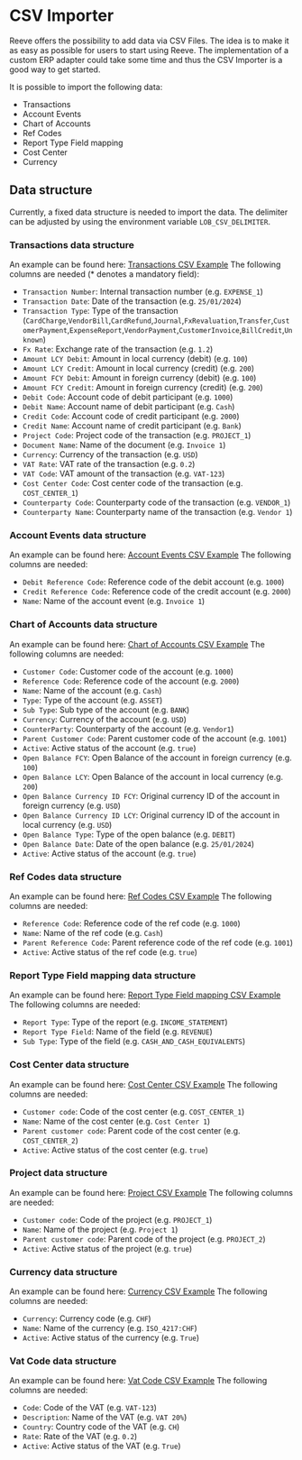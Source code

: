 # CSV Importer
Reeve offers the possibility to add data via CSV Files. The idea is to make it as easy as possible for users to start using Reeve.
The implementation of a custom ERP adapter could take some time and thus the CSV Importer is a good way to get started.

It is possible to import the following data:
- Transactions
- Account Events
- Chart of Accounts
- Ref Codes
- Report Type Field mapping
- Cost Center
- Currency


## Data structure
Currently, a fixed data structure is needed to import the data.
The delimiter can be adjusted by using the environment variable `LOB_CSV_DELIMITER`.

### Transactions data structure
An example can be found here: [Transactions CSV Example](./examples/transactions_csv_example.csv)
The following columns are needed (* denotes a mandatory field):
- `Transaction Number`: Internal transaction number (e.g. `EXPENSE_1`)
- `Transaction Date`: Date of the transaction (e.g. `25/01/2024`)
- `Transaction Type`: Type of the transaction (`CardCharge`,`VendorBill`,`CardRefund`,`Journal`,`FxRevaluation`,`Transfer`,`CustomerPayment`,`ExpenseReport`,`VendorPayment`,`CustomerInvoice`,`BillCredit`,`Unknown`)
- `Fx Rate`: Exchange rate of the transaction (e.g. `1.2`)
- `Amount LCY Debit`: Amount in local currency (debit) (e.g. `100`)
- `Amount LCY Credit`: Amount in local currency (credit) (e.g. `200`)
- `Amount FCY Debit`: Amount in foreign currency (debit) (e.g. `100`)
- `Amount FCY Credit`: Amount in foreign currency (credit) (e.g. `200`)
- `Debit Code`: Account code of debit participant (e.g. `1000`)
- `Debit Name`: Account name of debit participant (e.g. `Cash`)
- `Credit Code`: Account code of credit participant (e.g. `2000`)
- `Credit Name`: Account name of credit participant (e.g. `Bank`)
- `Project Code`: Project code of the transaction (e.g. `PROJECT_1`)
- `Document Name`: Name of the document (e.g. `Invoice 1`)
- `Currency`: Currency of the transaction (e.g. `USD`)
- `VAT Rate`: VAT rate of the transaction (e.g. `0.2`)
- `VAT Code`: VAT amount of the transaction (e.g. `VAT-123`)
- `Cost Center Code`: Cost center code of the transaction (e.g. `COST_CENTER_1`)
- `Counterparty Code`: Counterparty code of the transaction (e.g. `VENDOR_1`)
- `Counterparty Name`: Counterparty name of the transaction (e.g. `Vendor 1`)

### Account Events data structure
An example can be found here: [Account Events CSV Example](./examples/account_event_csv_example.csv)
The following columns are needed:
- `Debit Reference Code`: Reference code of the debit account (e.g. `1000`)
- `Credit Reference Code`: Reference code of the credit account (e.g. `2000`)
- `Name`: Name of the account event (e.g. `Invoice 1`)

### Chart of Accounts data structure
An example can be found here: [Chart of Accounts CSV Example](./examples/chart_of_account_csv_example.csv)
The following columns are needed:
- `Customer Code`: Customer code of the account (e.g. `1000`)
- `Reference Code`: Reference code of the account (e.g. `2000`)
- `Name`: Name of the account (e.g. `Cash`)
- `Type`: Type of the account (e.g. `ASSET`)
- `Sub Type`: Sub type of the account (e.g. `BANK`)
- `Currency`: Currency of the account (e.g. `USD`)
- `CounterParty`: Counterparty of the account (e.g. `Vendor1`)
- `Parent Customer Code`: Parent customer code of the account (e.g. `1001`)
- `Active`: Active status of the account (e.g. `true`)
- `Open Balance FCY`: Open Balance of the account in foreign currency (e.g. `100`)
- `Open Balance LCY`: Open Balance of the account in local currency (e.g. `200`)
- `Open Balance Currency ID FCY`: Original currency ID of the account in foreign currency (e.g. `USD`)
- `Open Balance Currency ID LCY`: Original currency ID of the account in local currency (e.g. `USD`)
- `Open Balance Type`: Type of the open balance (e.g. `DEBIT`)
- `Open Balance Date`: Date of the open balance (e.g. `25/01/2024`)
- `Active`: Active status of the account (e.g. `true`)

### Ref Codes data structure
An example can be found here: [Ref Codes CSV Example](./examples/ref_code_csv_example.csv)
The following columns are needed:
- `Reference Code`: Reference code of the ref code (e.g. `1000`)
- `Name`: Name of the ref code (e.g. `Cash`)
- `Parent Reference Code`: Parent reference code of the ref code (e.g. `1001`)
- `Active`: Active status of the ref code (e.g. `true`)

### Report Type Field mapping data structure
An example can be found here: [Report Type Field mapping CSV Example](./examples/report_type_field_csv_example.csv)
The following columns are needed:
- `Report Type`: Type of the report (e.g. `INCOME_STATEMENT`)
- `Report Type Field`: Name of the field (e.g. `REVENUE`)
- `Sub Type`: Type of the field (e.g. `CASH_AND_CASH_EQUIVALENTS`)

### Cost Center data structure
An example can be found here: [Cost Center CSV Example](./examples/cost_center_csv_example.csv)
The following columns are needed:
- `Customer code`: Code of the cost center (e.g. `COST_CENTER_1`)
- `Name`: Name of the cost center (e.g. `Cost Center 1`)
- `Parent customer code`: Parent code of the cost center (e.g. `COST_CENTER_2`)
- `Active`: Active status of the cost center (e.g. `true`)

### Project data structure
An example can be found here: [Project CSV Example](./examples/project_csv_example.csv)
The following columns are needed:
- `Customer code`: Code of the project (e.g. `PROJECT_1`)
- `Name`: Name of the project (e.g. `Project 1`)
- `Parent customer code`: Parent code of the project (e.g. `PROJECT_2`)
- `Active`: Active status of the project (e.g. `true`)

### Currency data structure
An example can be found here: [Currency CSV Example](./examples/currency_csv_example.csv)
The following columns are needed:
- `Currency`: Currency code (e.g. `CHF`)
- `Name`: Name of the currency (e.g. `ISO_4217:CHF`)
- `Active`: Active status of the currency (e.g. `True`)

### Vat Code data structure
An example can be found here: [Vat Code CSV Example](./examples/vat_csv_example.csv)
The following columns are needed:
- `Code`: Code of the VAT (e.g. `VAT-123`)
- `Description`: Name of the VAT (e.g. `VAT 20%`)
- `Country`: Country code of the VAT (e.g. `CH`)
- `Rate`: Rate of the VAT (e.g. `0.2`)
- `Active`: Active status of the VAT (e.g. `True`)

